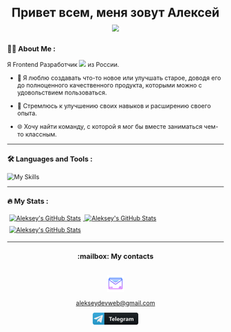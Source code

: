 <div id="header" align="center">
  <h1>
    Привет всем, меня зовут Алексей
    <img src="https://media.giphy.com/media/hvRJCLFzcasrR4ia7z/giphy.gif" width="30px"/>
  </h1>
</div>

### :woman_technologist: About Me :

Я Frontend Разработчик <img src="https://media.giphy.com/media/WUlplcMpOCEmTGBtBW/giphy.gif" width="30"> из России.

- :smiling_face_with_three_hearts: Я люблю создавать что-то новое или улучшать старое, доводя его до полноценного качественного продукта, которыми можно с удовольствием пользоваться.

- :runner: Стремлюсь к улучшению своих навыков и расширению своего опыта.

- :globe_with_meridians: Хочу найти команду, с которой я мог бы вместе заниматься чем-то классным.

---

### :hammer_and_wrench: Languages and Tools :


![My Skills](https://skillicons.dev/icons?i=react,js,html,css,webpack,figma,nodejs,mongodb,git&theme=dark)

---

### :fire: My Stats :

<div id="stat">
  <a href="https://github.com/endjoyer">
    <img style="margin:5px" src="https://github-profile-summary-cards.vercel.app/api/cards/profile-details?username=endjoyer&theme=dark" alt="Aleksey's GitHub Stats"/>
</a>
  <a href="https://github.com/endjoyer">
   <img src="https://github-profile-summary-cards.vercel.app/api/cards/stats?username=endjoyer&theme=github_dark" alt="Aleksey's GitHub Stats"/>
</a></br>
   <a href="https://github.com/endjoyer">
    <img style="margin:5px" src="https://github-readme-stats.vercel.app/api/top-langs/?username=endjoyer&layout=compact&theme=dark" alt="Aleksey's GitHub Stats"/>
     </a>
</div>

---

<div id="link" align="center">
  <h3> :mailbox: My contacts</h3>
  <br>
  <div id="badges">
     <a href="mailto:alekseydevweb@gmail.com">
        <img src="https://github.com/endjoyer/endjoyer/blob/main/icon/email.png" title="Email" alt="Email" height="40"/>
        <p color="white">alekseydevweb@gmail.com</p>
     </a>
    <a href="https://t.me/endjoyer">
   <img src="https://github.com/endjoyer/endjoyer/blob/main/icon/telegram_button_icon_151837.svg" title="Telegram" alt="Telegram" height="28"/>
   </a>
  </div>
  <img src="https://komarev.com/ghpvc/?username=endjoyer&style=flat-square&color=blue" alt=""/>
</div>

